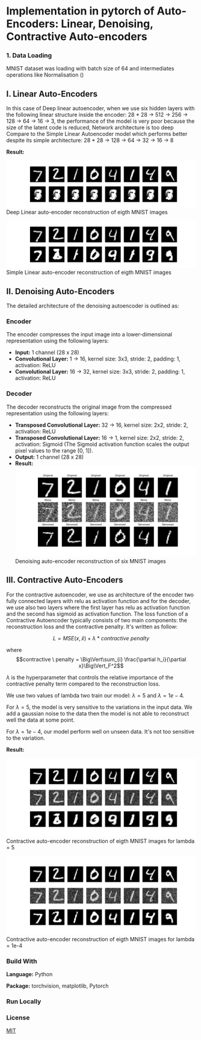 # Implementation in pytorch of Auto-Encoders: Linear, Denoising, Contractive Auto-encoders

### 1. Data Loading
MNIST dataset was loading with batch size of 64 and intermediates operations like Normalisation () 

## I. Linear Auto-Encoders
In this case of Deep linear autoencoder, when we use six hidden layers with the following linear structure inside the encoder: 28 * 28 -> 512 -> 256 -> 128 -> 64 -> 16 -> 3, the performance of the model is very poor because the size of the latent code is reduced, Network architecture is too deep Compare to the Simple Linear Autoencoder model which performs better despite its simple architecture: 28 * 28 -> 128 -> 64 -> 32 -> 16 -> 8 

**Result:** 

![Linear_auto_encoder](./assets/Linear_auto_encoder.png)
Deep Linear auto-encoder reconstruction of eigth MNIST images

![Linear_auto_encoder](./assets/simple_linear.png)
Simple Linear auto-encoder reconstruction of eigth MNIST images

## II. Denoising Auto-Encoders


The detailed architecture of the denoising autoencoder is outlined as:

### Encoder
The encoder compresses the input image into a lower-dimensional representation using the following layers:
- **Input:** 1 channel (28 x 28)
- **Convolutional Layer:** 1 -> 16, kernel size: 3x3, stride: 2, padding: 1, activation: ReLU
- **Convolutional Layer:** 16 -> 32, kernel size: 3x3, stride: 2, padding: 1, activation: ReLU

### Decoder
The decoder reconstructs the original image from the compressed representation using the following layers:
- **Transposed Convolutional Layer:** 32 -> 16, kernel size: 2x2, stride: 2, activation: ReLU
- **Transposed Convolutional Layer:** 16 -> 1, kernel size: 2x2, stride: 2, activation: Sigmoid (The Sigmoid activation function scales the output pixel values to the range [0, 1]).
- **Output:** 1 channel (28 x 28)
- **Result:** 
![Denoising_auto_encoder](./assets/denoising_0.8_out.png)
Denoising auto-encoder reconstruction of six MNIST images

## III. Contractive Auto-Encoders
For the contractive autoencoder, we use as architecture of the encoder two fully connected layers with relu as activation function and for the decoder, we use also two layers where the first layer has relu as activation function and the second has sigmoid as activation function.
The loss function of a Contractive Autoencoder typically consists of two main components: the reconstruction loss and the contractive penalty.
It's written as follow:

$$L = MSE(x, \hat{x}) + \lambda * contractive \  penalty$$

where $$contractive \ penalty = \Big\Vert\sum_{i} \frac{\partial h_i}{\partial x}\Big\Vert_F^2$$

$\lambda$ is the hyperparameter that controls the relative importance of the contractive penalty term compared to the reconstruction loss.

We use two values of lambda two train our model: $\lambda = 5$ and $\lambda = 1e-4$.

For $\lambda = 5$, the model is very sensitive to the variations in the input data. We add a gaussian noise to the data then the model is not able to reconstruct well the data at some point.

For $\lambda = 1e-4$, our model perform well on unseen data. It's not too sensitive to the variation.




**Result:** 

![Contractive_auto_encoder](./assets/Img_lambda=5.png)
Contractive auto-encoder reconstruction of eigth MNIST images for lambda = 5

![Contractive_auto_encoder](./assets/Img_lambda_very_small.png)
Contractive auto-encoder reconstruction of eigth MNIST images for lambda = 1e-4

### Build With

**Language:** Python

**Package:** torchvision, matplotlib, Pytorch

### Run Locally
### License

[MIT](https://choosealicense.com/licenses/mit/)